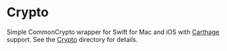 # Crypto

Simple CommonCrypto wrapper for Swift for Mac and iOS with [Carthage](https://github.com/carthage/carthage) support. See the [Crypto](Crypto) directory for details.
